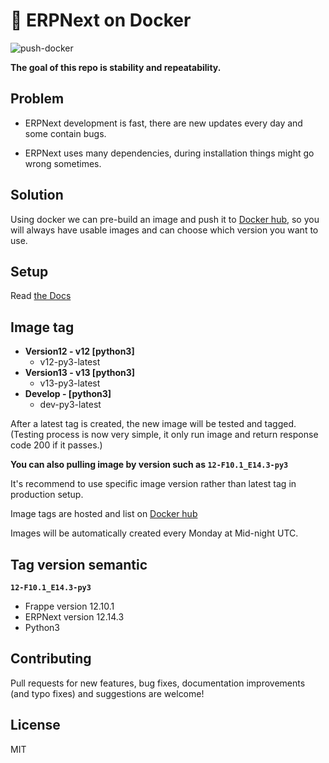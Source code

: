 # :whale: ERPNext on Docker

![push-docker](https://github.com/pipech/erpnext-docker-debian/actions/workflows/push-docker.yml/badge.svg)

**The goal of this repo is stability and repeatability.**

## Problem

- ERPNext development is fast, there are new updates every day and some contain bugs.

- ERPNext uses many dependencies, during installation things might go wrong sometimes.

## Solution

Using docker we can pre-build an image and push it to [Docker hub](https://hub.docker.com/r/pipech/erpnext-docker-debian/),
so you will always have usable images and can choose which version you want to use.

## Setup

Read [the Docs](https://github.com/pipech/erpnext-docker-debian/wiki)

## Image tag

- **Version12 - v12 [python3]**
  - v12-py3-latest
- **Version13 - v13 [python3]**
  - v13-py3-latest
- **Develop - [python3]**
  - dev-py3-latest

After a latest tag is created, the new image will be tested and tagged. (Testing process is now very simple, it only run image and return response code 200 if it passes.)

**You can also pulling image by version such as `12-F10.1_E14.3-py3`**

It's recommend to use specific image version rather than latest tag in production setup.

Image tags are hosted and list on [Docker hub](https://hub.docker.com/r/pipech/erpnext-docker-debian/)

Images will be automatically created every Monday at Mid-night UTC.

## Tag version semantic

**`12-F10.1_E14.3-py3`**

- Frappe version 12.10.1
- ERPNext version 12.14.3
- Python3

## Contributing

Pull requests for new features, bug fixes, documentation improvements (and typo fixes) and suggestions are welcome!

## License

MIT
